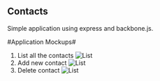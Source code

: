 Contacts
---------

Simple application using express and backbone.js. 


#Application Mockups#

1. List all the contacts
![List](https://raw.github.com/nachiket-synerzip/Contacts/master/public/images/Add.png)
2. Add new contact
![List](https://raw.github.com/nachiket-synerzip/Contacts/master/public/images/New.png)
3. Delete contact
![List](https://raw.github.com/nachiket-synerzip/Contacts/master/public/images/Delete.png)
    

